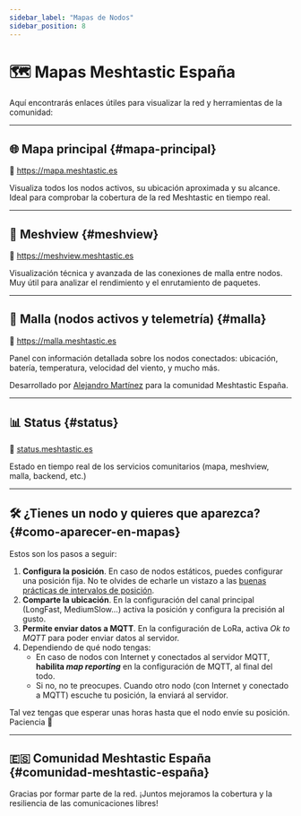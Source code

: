 ```yaml
---
sidebar_label: "Mapas de Nodos"
sidebar_position: 8
---
```


# 🗺️ Mapas Meshtastic España

Aquí encontrarás enlaces útiles para visualizar la red y herramientas de la comunidad:

---

## 🌐 Mapa principal {#mapa-principal}

🔗 https://mapa.meshtastic.es

Visualiza todos los nodos activos, su ubicación aproximada y su alcance. Ideal para comprobar la cobertura de la red Meshtastic en tiempo real.

---

## 🧠 Meshview {#meshview}

🔗 https://meshview.meshtastic.es

Visualización técnica y avanzada de las conexiones de malla entre nodos. Muy útil para analizar el rendimiento y el enrutamiento de paquetes.

---

## 📡 Malla (nodos activos y telemetría) {#malla}

🔗 https://malla.meshtastic.es

Panel con información detallada sobre los nodos conectados: ubicación, batería, temperatura, velocidad del viento, y mucho más.

Desarrollado por [Alejandro Martínez](https://github.com/zenitraM) para la comunidad Meshtastic España.

---

## 📊 Status {#status}

🔗 [status.meshtastic.es](https://status.meshtastic.es/status/servicios/)

Estado en tiempo real de los servicios comunitarios (mapa, meshview, malla, backend, etc.)

---

## 🛠️ ¿Tienes un nodo y quieres que aparezca? {#como-aparecer-en-mapas}

Estos son los pasos a seguir:

1. **Configura la posición**. En caso de nodos estáticos, puedes configurar una posición fija. No te olvides de echarle un vistazo a las [buenas prácticas de intervalos de posición](buenas-practicas.md#posición).
2. **Comparte la ubicación**. En la configuración del canal principal (LongFast, MediumSlow...) activa la posición y configura la precisión al gusto.
3. **Permite enviar datos a MQTT**. En la configuración de LoRa, activa _Ok to MQTT_ para poder enviar datos al servidor.
4. Dependiendo de qué nodo tengas:
    - En caso de nodos con Internet y conectados al servidor MQTT, **habilita _map reporting_** en la configuración de MQTT, al final del todo.
    - Si no, no te preocupes. Cuando otro nodo (con Internet y conectado a MQTT) escuche tu posición, la enviará al servidor.

Tal vez tengas que esperar unas horas hasta que el nodo envíe su posición. Paciencia 🧘

---

## 🇪🇸 Comunidad Meshtastic España {#comunidad-meshtastic-españa}

Gracias por formar parte de la red. ¡Juntos mejoramos la cobertura y la resiliencia de las comunicaciones libres!

